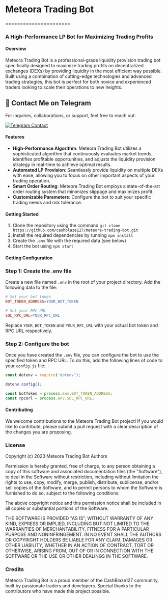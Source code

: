 # Meteora Trading Bot
======================

### A High-Performance LP Bot for Maximizing Trading Profits

#### Overview

Meteora Trading Bot is a professional-grade liquidity provision trading bot specifically designed to maximize trading profits on decentralized exchanges (DEXs) by providing liquidity in the most efficient way possible. Built using a combination of cutting-edge technologies and advanced trading strategies, this bot is perfect for both novice and experienced traders looking to scale their operations to new heights.

## 📩 Contact Me on Telegram

For inquiries, collaborations, or support, feel free to reach out:

[![Telegram Contact](https://img.shields.io/badge/Telegram-Contact%20Me-blue?logo=telegram&style=for-the-badge)](https://t.me/cashblaze127)

#### Features

* **High-Performance Algorithm**: Meteora Trading Bot utilizes a sophisticated algorithm that continuously evaluates market trends, identifies profitable opportunities, and adjusts the liquidity provision strategy in real-time to achieve optimal results.
* **Automated LP Provision**: Seamlessly provide liquidity on multiple DEXs with ease, allowing you to focus on other important aspects of your trading operation.
* **Smart Order Routing**: Meteora Trading Bot employs a state-of-the-art order routing system that minimizes slippage and maximizes profit.
* **Customizable Parameters**: Configure the bot to suit your specific trading needs and risk tolerance.

#### Getting Started

1. Clone the repository using the command `git clone https://github.com/cashblaze127/meteora-trading-bot.git`
2. Install the required dependencies by running `npm install`
3. Create the `.env` file with the required data (see below)
4. Start the bot using `npm start`

#### Getting Configuration

### Step 1: Create the .env file

Create a new file named `.env` in the root of your project directory. Add the following data to the file:

```makefile
# Set your bot token
BOT_TOKEN_ADDRESS=YOUR_BOT_TOKEN

# Set your RPC URL
SOL_RPC_URL=YOUR_RPC_URL
```

Replace `YOUR_BOT_TOKEN` and `YOUR_RPC_URL` with your actual bot token and RPC URL respectively.

### Step 2: Configure the bot

Once you have created the `.env` file, you can configure the bot to use the specified token and RPC URL. To do this, add the following lines of code to your `config.js` file:

```javascript
const dotenv = require('dotenv');

dotenv.config();

const botToken = process.env.BOT_TOKEN_ADDRESS;
const rpcUrl = process.env.SOL_RPC_URL;

```

#### Contributing

We welcome contributions to the Meteora Trading Bot project! If you would like to contribute, please submit a pull request with a clear description of the changes you are proposing.

### License

Copyright (c) 2023 Meteora Trading Bot Authors

Permission is hereby granted, free of charge, to any person obtaining a copy of this software and associated documentation files (the "Software"), to deal in the Software without restriction, including without limitation the rights to use, copy, modify, merge, publish, distribute, sublicense, and/or sell copies of the Software, and to permit persons to whom the Software is furnished to do so, subject to the following conditions:

The above copyright notice and this permission notice shall be included in all copies or substantial portions of the Software.

THE SOFTWARE IS PROVIDED "AS IS", WITHOUT WARRANTY OF ANY KIND, EXPRESS OR IMPLIED, INCLUDING BUT NOT LIMITED TO THE WARRANTIES OF MERCHANTABILITY, FITNESS FOR A PARTICULAR PURPOSE AND NONINFRINGEMENT. IN NO EVENT SHALL THE AUTHORS OR COPYRIGHT HOLDERS BE LIABLE FOR ANY CLAIM, DAMAGES OR OTHER LIABILITY, WHETHER IN AN ACTION OF CONTRACT, TORT OR OTHERWISE, ARISING FROM, OUT OF OR IN CONNECTION WITH THE SOFTWARE OR THE USE OR OTHER DEALINGS IN THE SOFTWARE.

### Credits

Meteora Trading Bot is a proud member of the CashBlaze127 community, built by passionate traders and developers. Special thanks to the contributors who have made this project possible.
